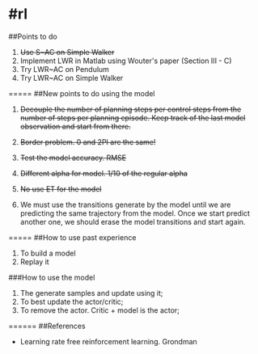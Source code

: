 #rl
==
##Points to do
1. ~~Use S~AC on Simple Walker~~
2. Implement LWR in Matlab using Wouter's paper (Section III - C)
3. Try LWR~AC on Pendulum
4. Try LWR~AC on Simple Walker

=====
##New points to do using the model
1. ~~Decouple the number of planning steps per control steps from the number of steps per planning episode. Keep track of the last model observation and start from there.~~

2. ~~Border problem. 0 and 2PI are the same!~~

3. ~~Test the model accuracy. RMSE~~

4. ~~Different alpha for model. 1/10 of the regular alpha~~

5. ~~No use ET for the model~~

6. We must use the transitions generate by the model until we are predicting the same trajectory from the model. Once we start predict another one,
  we should erase the model transitions and start again.

=====
##How to use past experience
1. To build a model
2. Replay it

###How to use the model
1. The generate samples and update using it;
2. To best update the actor/critic;
3. To remove the actor. Critic + model is the actor;

======
##References
* Learning rate free reinforcement learning. Grondman
